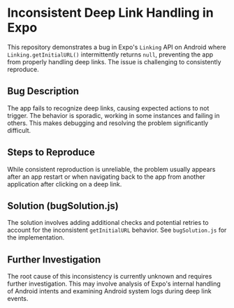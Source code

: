# Inconsistent Deep Link Handling in Expo

This repository demonstrates a bug in Expo's `Linking` API on Android where `Linking.getInitialURL()` intermittently returns `null`, preventing the app from properly handling deep links. The issue is challenging to consistently reproduce.

## Bug Description

The app fails to recognize deep links, causing expected actions to not trigger.  The behavior is sporadic, working in some instances and failing in others.  This makes debugging and resolving the problem significantly difficult.

## Steps to Reproduce

While consistent reproduction is unreliable, the problem usually appears after an app restart or when navigating back to the app from another application after clicking on a deep link.

## Solution (bugSolution.js)

The solution involves adding additional checks and potential retries to account for the inconsistent `getInitialURL` behavior. See `bugSolution.js` for the implementation.

## Further Investigation

The root cause of this inconsistency is currently unknown and requires further investigation. This may involve analysis of Expo's internal handling of Android intents and examining Android system logs during deep link events.